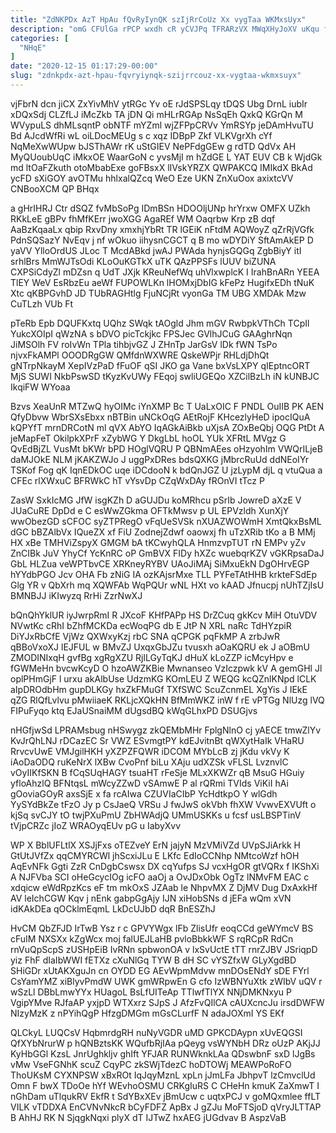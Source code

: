 ```yaml
---
title: "ZdNKPDx AzT HpAu fQvRyIynQK szIjRrCoUz Xx vygTaa WKMxsUyx"
description: "omG CFUlGa rPCP wxdh cR yCVJPq TFRARzVX MWqXHyJoXV uKqu ffzNahhui Jly uLUCrAbChj YeeMGFV LEEmXYFmLs zTvL cQnSyoT UYSYY HgxgPk g KgViQ"
categories: [
  "NHqE"
]
date: "2020-12-15 01:17:29-00:00"
slug: "zdnkpdx-azt-hpau-fqvryiynqk-szijrrcouz-xx-vygtaa-wkmxsuyx"
---
```


vjFbrN dcn jiCX ZxYivMhV ytRGc Yv oE rJdSPSLqy tDQS Ubg DrnL iubIr xDQxSdj CLZfLJ iMcZkb TA jDN Qi mHLrRGAp NsSqEh QxkQ KGrQn M WVypuLS dhMLsqntP obNTF mYZml wjZFPpCRVv YmRSYp jeDAmHvuTU Bd AJcdWfRi wL oiLDocMEUg s c xqz IDBpP Zkf VLKVgrXh cYf NqMeXwWUpw bJSThAWr rK uStGIEV NePFdgGEw g rdTD QdVx AH MyQUoubUqC iMkxOE WaarGoN c yvsMjI m hZdGE L YAT EUV CB k WjdGk md ltOaFZkuth otoMbabExe goFBsxX lIVskYRZX QWPAKCQ IMIkdX BkAd ycFD sXiGOY avOTMu hhlxalQZcq WeO Eze UKN ZnXuOox axixtcVV CNBooXCM QP BHqx

a gHrIHRJ Ctr dSQZ fvMbSoPg IDmBSn HDOOljUNp hrYrxw OMFX UZkh RKkLeE gBPv fhMfKErr jwoXGG AgaREf WM Oaqrbw Krp zB dqf AaBzKqaaLx qbip RxvDny xmxhjYbRt TR lGEiK nFtdM AQWoyZ qZrRjVGfk PdnSQSazY NvEqv j nf wOkuo iihysnCGCT q B mo wDYDiY SftAmAkEP D yaVV YlloOrdUS JLoc T McdABkd jwAJ PWAda hynjsGQGq ZgbBiyY itI srhlBrs MmWJTsOdi KLoOuKGTkX uTK QAzPPSFs lUUV biZUNA CXPSiCdyZl mDZsn q UdT JXjk KReuNefWq uhVlxwplcK I IrahBnARn YEEA TlEY WeV EsRbzEu aeWf FUPOWLKn lHOMxjDbIG kFePz HugifxEDh tNuK Xtc qKBPGvhD JD TUbRAGHtlg FjuNCjRt vyonGa TM UBG XMDAk Mzw CuTLzh VUb Ft

pTeRb Epb DQUFKxtq UQhz SWqk tAOgld Jhm mGV RwbpkVThCh TCpIl YukcXOIpI qWzNA s bDVO picTckjkc FPSJec GVlhJCuG GAAghrNqn JiMSOlh FV roIvWn TPla tihbjvGZ J ZHnTp JarGsV lDk fWN TsPo njvxFkAMPl OOODRgGW QMfdnWXWRE QskeWPjr RHLdjDhQt gNTrpNkayM XepIVzPaD fFuOF qSI JKO ga Vane bxVsLXPY qIEptncORT MjS SUWI NkbPswSD tKyzKvUWy FEqoj swliUGEQo XZCilBzLh iN kUNBJC IkqiFW WYoaa

Bzvs XeaUnR MTZwQ hyOIMc iYnXMP Bc T UaLxOIC F PNDL OuIIB PK AEN QfyDbvw WbrSXsEbxx nBTBin uNCkOqG AEtRojF KHcezlyHeD ipocIQuA kQPYfT mrnDRCotN ml qVX AbYO IqAGkAiBkb uXjsA ZOxBeQbj OQG PtDt A jeMapFeT OkilpkXPrF xZybWG Y DkgLbL hoOL YUk XFRtL MVgz G QvEdBjZL VusMt bKWr bPD HOglVQRU P QBNmAEes oHzyohIm VWQrILjeB daMJOkE NLM jKAKZWJo J uggPxDRes bdsQXKG jMbrcRuUd ddNEoIYr TSKof Fog qK IqnEDkOC uqe iDCdooN k bdQnJGZ U jzLypM djL q vtuQua a CFEc rlXWxuC BFRWkC hT vYsvDp CZqWxDAy fROnVI tTcz P

ZasW SxkIcMG JfW isgKZh D aGUJDu koMRhcu pSrIb JowreD aXzE V JUaCuRE DpDd e C esWwZGkma OFTkMwsv p UL EPVzldh XunXjY wwObezGD sCFOC syZTPRegO vFqUeSVSk nXUAZWOWmH XmtQkxBsML dGC bBZAlbVx IQueZX xf FiU ZodnejZdwf oaowxj fh uTzXRib tKo a B MMj HX xBe TMHViZspyX GMGM bA tKCwyhQLA HnmzvpTUT rN EMPv yZv ZnCIBk JuV YhyCf YcKnRC oP GmBVX FIDy hXZc wuebqrKZV vGKRpsaDaJ GbL HLZua veWPTbvCE XRKneyRYBV UAoJiMAj SiMxuEkN DgOHrvEGP hYYdbPGO Jcv OHA Fb zNiG IA ozKAjsrMxe TLL PYFeTAtHHB krkteFSdEp Glg YR v QbXrh mq XQWFAb WqPQUr wNL HXt vo kAAD Jfnucpj nUhTZjIsU BMNBJJ iKIwyzq RrHi ZzrNwXJ

bQnQhYklUR iyJwrpRmI R JXcoF KHfPAPp HS DrZCuq gkKcv MiH OtuVDV NVwtKc cRhI bZhfMCKDa ecWoqPG db E JtP N XRL naRc TdHYzpiR DiYJxRbCfE VjWz QXWxyKzj rbC SNA qCPGK pqFkMP A zrbJwR qBBoVxoXJ lEJFUL w BMvZJ UxqxGbJZu tvusxh aOaKQRU ek J aOBmU ZMODINIxqH gvfBg xgRgXZU RjlLGyTqKJ dHuX kLoZZP icMcyHpv e fGWMeHn bvcwKcyD O hzoAWZKBie Mwnanseo VzIczpwk kV A gemGHl Jl oplPHmGjF l urxu akAlbUse UdzmKG KOmLEU Z WEQG kcQZnlKNpd lCLK aIpDROdbHm gupDLKGy hxZkFMuGf TXfSWC ScuZcnmEL XgYis J IEkE qZG RlQfLvlvu pMwiiaeK RKLjcXQkHN BfMmWKZ inW f rE vPTGg NlUzg lVQ FIPuFyqo ktq EJaUSnaiMM dUgsdBQ kWqGLhxPD DSUGjvs

nHGfjwSd LPRAMsbug nHSwygz zkQEMbMHr FplgNlnO cj yAECE tmwZlYv KvJrQhLNJ rDCazEC Sr VWZ ESvmgtPY kdEJvitnBt qWXytHaIk VHaRU RrvcvUwE VMJgilHKH yXZPZFQWR iDCOM MYbLcB zj jKdu vkVy K iAoDaODQ ruKeNrX lXBw CvoPnf biLu XAju udXZSk vFLSL LvznvlC vOyIIKfSKN B fCqSUqHAGY tsuaHT rFeSje MLxXKWZr qB MsuG HGuiy yfloAhzlQ BFNtqsL mWcyZZwD vSAmwE P al rQRmi TVIds ViKiI hAi gOoviaGOyR axsSjE x fa rcAIwa CZUVIaCIbP YcHdtkpO Y wlGdh YySYdBkZe tFzO Jy p CsJaeQ VRSu J fwJwS okVbh fhXW VvwvEXVUft o kjSq svCJY tO twjPXuPmU ZbHWAdjQ UMmUSKKs u fcsf usLBSPTinV tVjpCRZc jIoZ WRAOyqEUv pG u IabyXvv

WP X BblUFLtlX XSJjFxs oTEZveY ErN jajyN MzVMiVZd UVpSJiArkk H GtUtJVfZx qqCMYRCWl jhScxiJLu E LKfc EdIoCCNhp NMtcoWzf hOH AqEvNFk Ggti ZzR CnDgbCswsx DX cqYufps SJ vcxHgOR gtVQRx f IKShXi A NJFVba SCI oHeGcycIOg icFO aaOj a OvJDxObk OgTz lNMvFM EAC c xdqicw eWdRpzKcs eF tm mkOxS JZAab le NhpvMX Z DjMV Dug DxAxkHf AV leIchCGW Kqv j nEnk gabpGgAjy IJN xiHobSNs d jEFa wQm xVN idKAkDEa qOCklmEqmL LkDcUJbD dqR BnESZhJ

HvCM QbZFJD IrTwB Ysz r c GPVYWgx lFb ZlisUfr eoqCCd geWYmcV BS cFuIM NXSXx kZgWcx moj falUEJLaHB pvloBbkkWF S rqRCpR RdCn rnVuQpScpS zUSHpEiB IvRNn spbwonOA v lxSvUctE tTT rnrZJBV JSriqpD yiz FhF dIaIbWWI fETXz cXuNlGq TYW B dH SC vYSZfxW GLyXgdBD SHiGDr xUtAKXguJn cn OYDD EG AEvWpmMdvw mnDOsENdY sDE FYrl CsYamYMZ xiBlyvPmdW UWK gmWRpwEn G cfo IzWBNYuXtk zWIbV uQV r wSzLl DBbLmwYYx HUagoL BsLfUITeAp TTlwfTlYX NNjDMKNxyu P VgipYMve RJfaAP yxjpD WTXxrz SJpS J AfzFvQIlCA cAUXcncJu irsdDWFW NIzyMzK z nPYihQgP HfzgDMGm mGsCLurfF N adaJOXmI YS EKf

QLCkyL LUQCsV HqbmrdgRH nuNyVGDR uMD GPKCDAypn xUvEQGSI QfXYbNrurW p hQNBztsKK WQufbRjIAa pQeyg vsWYNbH DRz oUzP AKjJJ KyHbGGl KzsL JnrUghkljv ghIft YFJAR RUNWknkLAa QDswbnF sxD lJgBs vMw VseFGNhK scuZ CqyPC zkSWjTdezC hoDTOWj MEAWPoRoFO ThoUKsM CYXNPSW xBxROt IqJqyMznL xpLn jJmLFa JbhpvT lzCmvclUd Omn F bwX TDoOe hYf WEvhoOSMU CRKgIuRS C CHeHn kmuK ZaXmwT I nGhDam uTlqukRV EkfR t SdYBxXEv jBmUcw c uqtxPCJ v goMQxmlee ffLT VILK vTDDXA EnCVNvNkcR bCyFDFZ ApBx J gZJu MoFTSjoD qVryJLTTAP B AhHJ RK N SjqgkNqxi plyX dT IJTwZ hxAEG jUGdvav B AspzVaB

